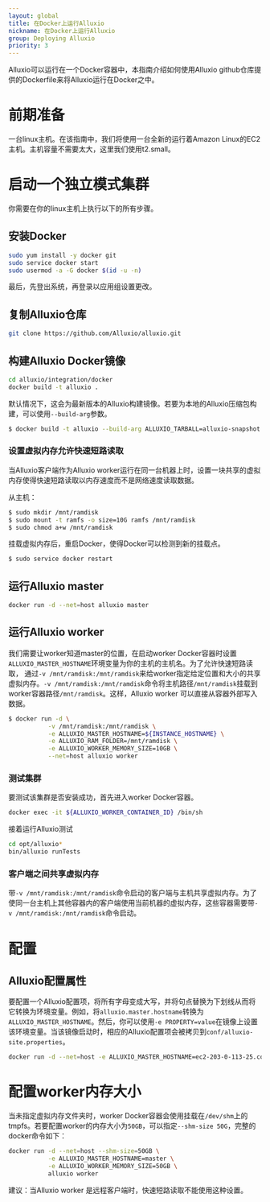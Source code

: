```yaml
---
layout: global
title: 在Docker上运行Alluxio
nickname: 在Docker上运行Alluxio
group: Deploying Alluxio
priority: 3
---
```


Alluxio可以运行在一个Docker容器中，本指南介绍如何使用Alluxio github仓库提供的Dockerfile来将Alluxio运行在Docker之中。

# 前期准备

一台linux主机。在该指南中，我们将使用一台全新的运行着Amazon Linux的EC2主机。主机容量不需要太大，这里我们使用t2.small。

# 启动一个独立模式集群

你需要在你的linux主机上执行以下的所有步骤。

## 安装Docker

```bash
sudo yum install -y docker git
sudo service docker start
sudo usermod -a -G docker $(id -u -n)
```

最后，先登出系统，再登录以应用组设置更改。

## 复制Alluxio仓库

```bash
git clone https://github.com/Alluxio/alluxio.git
```

## 构建Alluxio Docker镜像

```bash
cd alluxio/integration/docker
docker build -t alluxio .
```

默认情况下，这会为最新版本的Alluxio构建镜像。若要为本地的Alluxio压缩包构建，可以使用`--build-arg`参数。

```bash
$ docker build -t alluxio --build-arg ALLUXIO_TARBALL=alluxio-snapshot.tar.gz .
```

### 设置虚拟内存允许快速短路读取

当Alluxio客户端作为Alluxio worker运行在同一台机器上时，设置一块共享的虚拟内存使得快速短路读取以内存速度而不是网络速度读取数据。

从主机：

```bash
$ sudo mkdir /mnt/ramdisk
$ sudo mount -t ramfs -o size=10G ramfs /mnt/ramdisk
$ sudo chmod a+w /mnt/ramdisk
```

挂载虚拟内存后，重启Docker，使得Docker可以检测到新的挂载点。

```bash
$ sudo service docker restart
```

## 运行Alluxio master

```bash
docker run -d --net=host alluxio master
```

## 运行Alluxio worker

我们需要让worker知道master的位置，在启动worker Docker容器时设置`ALLUXIO_MASTER_HOSTNAME`环境变量为你的主机的主机名。为了允许快速短路读取，
通过`-v /mnt/ramdisk:/mnt/ramdisk`来给worker指定给定位置和大小的共享虚拟内存。`-v /mnt/ramdisk:/mnt/ramdisk`命令将主机路径`/mnt/ramdisk`挂载到worker容器路径`/mnt/ramdisk`。这样，Alluxio worker 可以直接从容器外部写入数据。

```bash
$ docker run -d \
           -v /mnt/ramdisk:/mnt/ramdisk \
           -e ALLUXIO_MASTER_HOSTNAME=${INSTANCE_HOSTNAME} \
           -e ALLUXIO_RAM_FOLDER=/mnt/ramdisk \
           -e ALLUXIO_WORKER_MEMORY_SIZE=10GB \
           --net=host alluxio worker
```

### 测试集群

要测试该集群是否安装成功，首先进入worker Docker容器。

```bash
docker exec -it ${ALLUXIO_WORKER_CONTAINER_ID} /bin/sh
```

接着运行Alluxio测试

```bash
cd opt/alluxio*
bin/alluxio runTests
```

### 客户端之间共享虚拟内存

带`-v /mnt/ramdisk:/mnt/ramdisk`命令启动的客户端与主机共享虚拟内存。为了使同一台主机上其他容器内的客户端使用当前机器的虚拟内存，这些容器需要带`-v /mnt/ramdisk:/mnt/ramdisk`命令启动。

# 配置

## Alluxio配置属性

要配置一个Alluxio配置项，将所有字母变成大写，并将句点替换为下划线从而将它转换为环境变量。例如，将`alluxio.master.hostname`转换为`ALLUXIO_MASTER_HOSTNAME`。然后，你可以使用`-e PROPERTY=value`在镜像上设置该环境变量。当该镜像启动时，相应的Alluxio配置项会被拷贝到`conf/alluxio-site.properties`。

```bash
docker run -d --net=host -e ALLUXIO_MASTER_HOSTNAME=ec2-203-0-113-25.compute-1.amazonaws.com alluxio worker
```

# 配置worker内存大小

当未指定虚拟内存文件夹时，worker Docker容器会使用挂载在`/dev/shm`上的tmpfs。若要配置worker的内存大小为`50GB`，可以指定`--shm-size 50G`，完整的docker命令如下：

```bash
docker run -d --net=host --shm-size=50GB \
           -e ALLUXIO_MASTER_HOSTNAME=master \
           -e ALLUXIO_WORKER_MEMORY_SIZE=50GB \
           alluxio worker
```

建议：当Alluxio worker 是远程客户端时，快速短路读取不能使用这种设置。